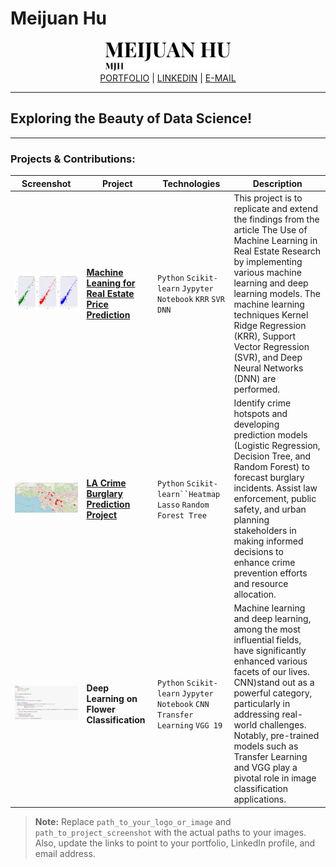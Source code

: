 # Meijuan Hu

<div align="center">
  <img src="https://github.com/qiluchuan/Meijuan-Hu/blob/main/logo.png " alt="Your Name Logo" width="200"/>
  <br/>
  <a href="https://www.meijuanhudataart.com/">PORTFOLIO</a> |
  <a href="https://www.linkedin.com/in/meijuan-hu-007524262/ ">LINKEDIN</a> |
  <a href="mailto:meijuan.hu@mtsu.edu">E-MAIL</a>
</div>

---

## Exploring the Beauty of Data Science!

---

### Projects & Contributions:

| Screenshot | Project | Technologies | Description |
| --- | --- | --- | --- |
| ![Project Image](https://github.com/qiluchuan/Meijuan-Hu/blob/main/ML%20house%20price.png) | [**Machine Leaning for Real Estate Price Prediction**](https://github.com/qiluchuan/Machine-Learning-for-Real-Estate-Price-Prediction) | `Python` `Scikit-learn` `Jypyter Notebook` `KRR` `SVR` `DNN` |This project is to replicate and extend the findings from the article The Use of Machine Learning in Real Estate Research by implementing various machine learning and deep learning models. The machine learning techniques Kernel Ridge Regression (KRR), Support Vector Regression (SVR), and Deep Neural Networks (DNN) are performed. |
| ![Project Image](https://github.com/qiluchuan/Meijuan-Hu/blob/main/heatmap.png) | [**LA Crime Burglary Prediction Project**](https://github.com/qiluchuan/LA-Crime-Burglary-Prediction-Project) | `Python` `Scikit-learn``Heatmap` `Lasso` `Random Forest Tree` | Identify crime hotspots and developing prediction models (Logistic Regression, Decision Tree, and Random Forest) to forecast burglary incidents. Assist law enforcement, public safety, and urban planning stakeholders in making informed decisions to enhance crime prevention efforts and resource allocation. |
| ![Project Image]( https://github.com/qiluchuan/Meijuan-Hu/blob/main/flower%20classification.jpg) | **Deep Learning on Flower Classification** |`Python` `Scikit-learn` `Jypyter Notebook` `CNN` `Transfer Learning` `VGG 19` | Machine learning and deep learning, among the most influential fields, have significantly enhanced various facets of our lives. CNN)stand out as a powerful category, particularly in addressing real-world challenges. Notably, pre-trained models such as Transfer Learning and VGG play a pivotal role in image classification applications. |
 
 

> **Note:** Replace `path_to_your_logo_or_image` and `path_to_project_screenshot` with the actual paths to your images. Also, update the links to point to your portfolio, LinkedIn profile, and email address.
